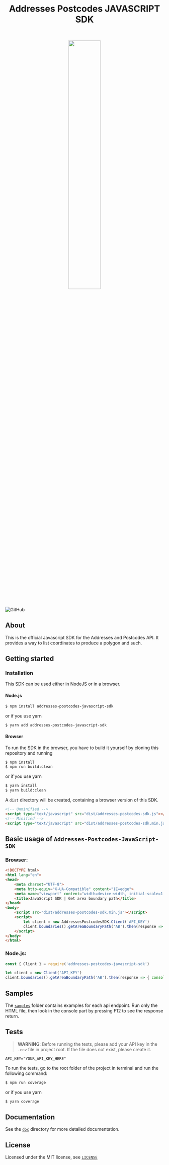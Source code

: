 <h1 align="center">Addresses Postcodes JAVASCRIPT SDK</h1>

<br>

<p align="center">
  <img src="https://addressesandpostcodes.co.uk/assets/img/ap-logo-new.svg" width="45%"/>
</p>

<br>

![GitHub](https://img.shields.io/github/license/Addresses-and-Postcodes/Addresses-Postcodes-PHP-SDK)

## About

This is the official Javascript SDK for the Addresses and Postcodes API. It provides a way to list coordinates to produce a polygon and such.

## Getting started

### Installation

This SDK can be used either in NodeJS or in a browser.

#### Node.js 

```bash
$ npm install addresses-postcodes-javascript-sdk
```

or if you use yarn

```bash
$ yarn add addresses-postcodes-javascript-sdk
```

#### Browser

To run the SDK in the browser, you have to build it yourself by cloning this repository and running

```bash
$ npm install
$ npm run build:clean
````

or if you use yarn

```bash
$ yarn install
$ yarn build:clean
````

A `dist` directory will be created, containing a browser version of this SDK.

```html
<!-- Unminified -->
<script type="text/javascript" src="dist/addresses-postcodes-sdk.js"></script>
<!-- Minified -->
<script type="text/javascript" src="dist/addresses-postcodes-sdk.min.js"></script>
```

## Basic usage of `Addresses-Postcodes-JavaScript-SDK`

### Browser:

```html
<!DOCTYPE html>
<html lang="en">
<head>
    <meta charset="UTF-8">
    <meta http-equiv="X-UA-Compatible" content="IE=edge">
    <meta name="viewport" content="width=device-width, initial-scale=1.0">
    <title>JavaScript SDK | Get area boundary path</title>
</head>
<body>
    <script src="dist/addresses-postcodes-sdk.min.js"></script>
    <script>
        let client = new AddressesPostcodesSDK.Client('API_KEY')
        client.boundaries().getAreaBoundaryPath('AB').then(response => { console.log(response) })
    </script>
</body>
</html>
```

### Node.js:

```js
const { Client } = require('addresses-postcodes-javascript-sdk')

let client = new Client('API_KEY')
client.boundaries().getAreaBoundaryPath('AB').then(response => { console.log(response) })
```

## Samples

The [`samples`](samples/) folder contains examples for each api endpoint. Run only the HTML file, then look in the console part by pressing F12 to see the response return.

## Tests

> **WARNING**: Before running the tests, please add your API key in the `.env` file in project root. If the file does not exist, please create it.

```dosini
API_KEY="YOUR_API_KEY_HERE"
```

To run the tests, go to the root folder of the project in terminal and run the following command:

```bash
$ npm run coverage
```

or if you use yarn

```bash
$ yarn coverage
```

## Documentation

See the [`doc`](doc/) directory for more detailed documentation.

## License

Licensed under the MIT license, see [`LICENSE`](LICENSE.md)